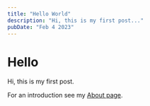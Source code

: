 ```yaml
---
title: "Hello World"
description: "Hi, this is my first post..."
pubDate: "Feb 4 2023"
---
```


# Hello

Hi, this is my first post.

For an introduction see my [About page](/about).
